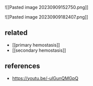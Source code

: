 ![[Pasted image 20230909152750.png]]

![[Pasted image 20230909182407.png]]

## related
- [[primary hemostasis]]
- [[secondary hemostasis]]

## references
- https://youtu.be/-ulGunQMGpQ